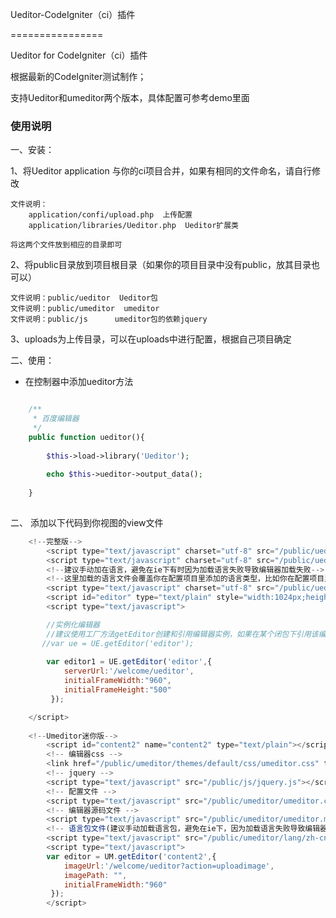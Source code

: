 Ueditor-CodeIgniter（ci）插件

================

Ueditor for CodeIgniter（ci）插件

根据最新的CodeIgniter测试制作；

支持Ueditor和umeditor两个版本，具体配置可参考demo里面


### 使用说明

一、安装：

1、将Ueditor application 与你的ci项目合并，如果有相同的文件命名，请自行修改
	
	文件说明：
		application/confi/upload.php  上传配置
		application/libraries/Ueditor.php  Ueditor扩展类
		
	将这两个文件放到相应的目录即可

2、将public目录放到项目根目录（如果你的项目目录中没有public，放其目录也可以）
	
	文件说明：public/ueditor  Ueditor包
	文件说明：public/umeditor  umeditor
	文件说明：public/js  	umeditor包的依赖jquery
	
3、uploads为上传目录，可以在uploads中进行配置，根据自己项目确定

二、使用：

- 在控制器中添加ueditor方法

```php

	/**
	 * 百度编辑器
	 */
	public function ueditor(){
		
		$this->load->library('Ueditor');
		
		echo $this->ueditor->output_data();
		
	}
	
```
二、 添加以下代码到你视图的view文件

```javascript
	<!--完整版-->
		<script type="text/javascript" charset="utf-8" src="/public/ueditor/ueditor.config.js"></script>
		<script type="text/javascript" charset="utf-8" src="/public/ueditor/ueditor.all.min.js"> </script>
		<!--建议手动加在语言，避免在ie下有时因为加载语言失败导致编辑器加载失败-->
		<!--这里加载的语言文件会覆盖你在配置项目里添加的语言类型，比如你在配置项目里配置的是英文，这里加载的中文，那最后就是中文-->
		<script type="text/javascript" charset="utf-8" src="/public/ueditor/lang/zh-cn/zh-cn.js"></script>
		<script id="editor" type="text/plain" style="width:1024px;height:500px;"></script>
		<script type="text/javascript">

		//实例化编辑器
		//建议使用工厂方法getEditor创建和引用编辑器实例，如果在某个闭包下引用该编辑器，直接调用UE.getEditor('editor')就能拿到相关的实例
	   //var ue = UE.getEditor('editor');
		
		var editor1 = UE.getEditor('editor',{
			serverUrl:'/welcome/ueditor',
			initialFrameWidth:"960",
			initialFrameHeight:"500"
		 });

	</script>
	
	<!--Umeditor迷你版-->
		<script id="content2" name="content2" type="text/plain"></script>
		<!-- 编辑器css -->
		<link href="/public/umeditor/themes/default/css/umeditor.css" type="text/css" rel="stylesheet">
		<!-- jquery -->
		<script type="text/javascript" src="/public/js/jquery.js"></script>
		<!-- 配置文件 -->
		<script type="text/javascript" src="/public/umeditor/umeditor.config.js"></script>
		<!-- 编辑器源码文件 -->
		<script type="text/javascript" src="/public/umeditor/umeditor.min.js"></script>
		<!-- 语言包文件(建议手动加载语言包，避免在ie下，因为加载语言失败导致编辑器加载失败) -->
		<script type="text/javascript" src="/public/umeditor/lang/zh-cn/zh-cn.js"></script>
		<script type="text/javascript">
		var editor = UM.getEditor('content2',{
			imageUrl:'/welcome/ueditor?action=uploadimage',
			imagePath: "",
			initialFrameWidth:"960"
		 });
		</script>
	
```